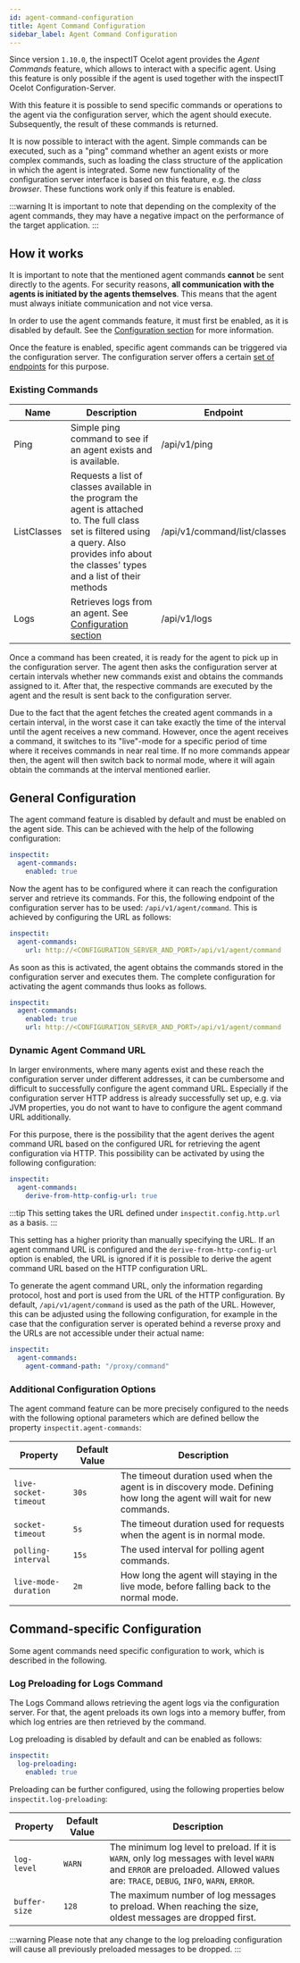 ```yaml
---
id: agent-command-configuration
title: Agent Command Configuration
sidebar_label: Agent Command Configuration
---
```


Since version `1.10.0`, the inspectIT Ocelot agent provides the _Agent Commands_ feature, which allows to interact with a specific agent.
Using this feature is only possible if the agent is used together with the inspectIT Ocelot Configuration-Server.

With this feature it is possible to send specific commands or operations to the agent via the configuration server, which the agent should execute.
Subsequently, the result of these commands is returned.

It is now possible to interact with the agent.
Simple commands can be executed, such as a "ping" command whether an agent exists or more complex commands, such as loading the class structure of the application in which the agent is integrated.
Some new functionality of the configuration server interface is based on this feature, e.g. the _class browser_.
These functions work only if this feature is enabled.

:::warning
It is important to note that depending on the complexity of the agent commands, they may have a negative impact on the performance of the target application.
:::

## How it works

It is important to note that the mentioned agent commands **cannot** be sent directly to the agents.
For security reasons, **all communication with the agents is initiated by the agents themselves**.
This means that the agent must always initiate communication and not vice versa.

In order to use the agent commands feature, it must first be enabled, as it is disabled by default.
See the [Configuration section](configuration/agent-command-configuration.md#configuration) for more information.

Once the feature is enabled, specific agent commands can be triggered via the configuration server.
The configuration server offers a certain [set of endpoints](https://github.com/inspectIT/inspectit-ocelot/blob/master/components/inspectit-ocelot-configurationserver/src/main/java/rocks/inspectit/ocelot/rest/command/AgentCommandController.java) for this purpose. 

### Existing Commands
| Name                 | Description                                                                                                                                                                                         | Endpoint                                                                                  |
|----------------------|-----------------------------------------------------------------------------------------------------------------------------------------------------------------------------------------------------|-------------------------------------------------------------------------------------------|
| Ping                 | Simple ping command to see if an agent exists and is available.                                                                                                                                     | /api/v1/ping                                                                              |
| ListClasses          | Requests a list of classes available in the program the agent is attached to. The full class set is filtered using a query. Also provides info about the classes' types and a list of their methods | /api/v1/command/list/classes                                                              |
| Logs                 | Retrieves logs from an agent. See [Configuration section](configuration/agent-command-configuration.md#configuration)                                                                                                                                                                | /api/v1/logs                                                                              |


Once a command has been created, it is ready for the agent to pick up in the configuration server.
The agent then asks the configuration server at certain intervals whether new commands exist and obtains the commands assigned to it.
After that, the respective commands are executed by the agent and the result is sent back to the configuration server.

Due to the fact that the agent fetches the created agent commands in a certain interval, in the worst case it can take exactly the time of the interval until the agent receives a new command.
However, once the agent receives a command, it switches to its "live"-mode for a specific period of time where it receives commands in near real time.
If no more commands appear then, the agent will then switch back to normal mode, where it will again obtain the commands at the interval mentioned earlier.

## General Configuration

The agent command feature is disabled by default and must be enabled on the agent side.
This can be achieved with the help of the following configuration:

```YAML
inspectit:
  agent-commands:
    enabled: true
```

Now the agent has to be configured where it can reach the configuration server and retrieve its commands.
For this, the following endpoint of the configuration server has to be used: `/api/v1/agent/command`.
This is achieved by configuring the URL as follows:

```YAML
inspectit:
  agent-commands:
    url: http://<CONFIGURATION_SERVER_AND_PORT>/api/v1/agent/command
```

As soon as this is activated, the agent obtains the commands stored in the configuration server and executes them.
The complete configuration for activating the agent commands thus looks as follows.

```YAML
inspectit:
  agent-commands:
    enabled: true
    url: http://<CONFIGURATION_SERVER_AND_PORT>/api/v1/agent/command
```

### Dynamic Agent Command URL

In larger environments, where many agents exist and these reach the configuration server under different addresses, it can be cumbersome and difficult to successfully configure the agent command URL.
Especially if the configuration server HTTP address is already successfully set up, e.g. via JVM properties, you do not want to have to configure the agent command URL additionally.

For this purpose, there is the possibility that the agent derives the agent command URL based on the configured URL for retrieving the agent configuration via HTTP.
This possibility can be activated by using the following configuration:

```YAML
inspectit:
  agent-commands:
    derive-from-http-config-url: true
```

:::tip
This setting takes the URL defined under `inspectit.config.http.url` as a basis.
:::

This setting has a higher priority than manually specifying the URL.
If an agent command URL is configured and the `derive-from-http-config-url` option is enabled, the URL is ignored if it is possible to derive the agent command URL based on the HTTP configuration URL.

To generate the agent command URL, only the information regarding protocol, host and port is used from the URL of the HTTP configuration. 
By default, `/api/v1/agent/command` is used as the path of the URL.
However, this can be adjusted using the following configuration, for example in the case that the configuration server is operated behind a reverse proxy and the URLs are not accessible under their actual name:

```YAML
inspectit:
  agent-commands:
    agent-command-path: "/proxy/command"
```

### Additional Configuration Options

The agent command feature can be more precisely configured to the needs with the following optional parameters which are defined bellow the property `inspectit.agent-commands`:

| Property | Default Value | Description |
| --- | --- | --- |
| <nobr>`live-socket-timeout`</nobr> | `30s` | The timeout duration used when the agent is in discovery mode. Defining how long the agent will wait for new commands. |
| `socket-timeout` | `5s` | The timeout duration used for requests when the agent is in normal mode. |
| `polling-interval` | `15s` | The used interval for polling agent commands. |
| `live-mode-duration` | `2m` | How long the agent will staying in the live mode, before falling back to the normal mode. |

## Command-specific Configuration

Some agent commands need specific configuration to work, which is described in the following.

### Log Preloading for Logs Command

The Logs Command allows retrieving the agent logs via the configuration server.
For that, the agent preloads its own logs into a memory buffer, from which log entries are then retrieved by the command.

Log preloading is disabled by default and can be enabled as follows:

```YAML
inspectit:
  log-preloading:
    enabled: true
```

Preloading can be further configured, using the following properties below `inspectit.log-preloading`:

| Property              | Default Value | Description                                                                                                                                                                      |
|-----------------------|---------------|----------------------------------------------------------------------------------------------------------------------------------------------------------------------------------|
| `log-level`           | `WARN`        | The minimum log level to preload. If it is `WARN`, only log messages with level `WARN` and `ERROR` are preloaded. Allowed values are: `TRACE`, `DEBUG`, `INFO`, `WARN`, `ERROR`. |
| `buffer-size`         | `128`         | The maximum number of log messages to preload. When reaching the size, oldest messages are dropped first.                                                                        |

:::warning
Please note that any change to the log preloading configuration will cause all previously preloaded messages to be dropped.
:::
